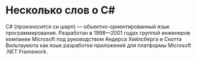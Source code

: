 # Несколько слов о С#

C# (произносится си шарп) — объектно-ориентированный язык программирования. Разработан в 1998—2001 годах группой инженеров компании Microsoft под руководством Андерса Хейлсберга и Скотта Вильтаумота как язык разработки приложений для платформы Microsoft .NET Framework.